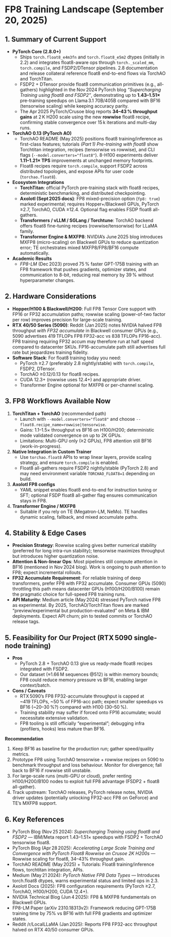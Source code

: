 # FP8 Training Landscape (September 20, 2025)

## 1. Summary of Current Support
- **PyTorch Core (2.8.0+)**
  - Ships `torch.float8_e4m3fn` and `torch.float8_e5m2` dtypes (initially in 2.2) and integrates float8-aware ops through `torch._scaled_mm`, `torch.compile`, and FSDP2/DTensor pipelines. 2.8 documentation and release collateral reference float8 end-to-end flows via TorchAO and TorchTitan.
  - FSDP2 + DTensor provide float8 communication primitives (e.g., all-gathers) highlighted in the Nov 2024 PyTorch blog *“Supercharging Training using float8 and FSDP2”*, demonstrating up to **1.43–1.51×** pre-training speedups on Llama 3.1 70B/405B compared with BF16 (tensorwise scaling) while keeping accuracy parity.
  - The Apr 2025 PyTorch/Crusoe blog reports **34–43 % throughput gains** at 2 K H200 scale using the new **rowwise** float8 recipe, confirming stable convergence over 15 k iterations and multi-day runs.
- **TorchAO 0.13 (PyTorch AO)**
  - TorchAO README (May 2025) positions float8 training/inference as first-class features; tutorials *(Part 1) Pre-training with float8* show Torchtitan integration, recipes (tensorwise vs rowwise), and CLI flags (`--model.converters="float8"`). 8-H100 experiments deliver **1.11–1.21× TPS** improvements at unchanged memory footprints.
  - Float8 recipes require `torch.compile`, support FSDP2 across distributed topologies, and expose APIs for user code (`torchao.float8`).
- **Ecosystem Integrations**
  - **TorchTitan**: official PyTorch pre-training stack with float8 recipes, deterministic benchmarking, and distributed checkpointing.
  - **Axolotl (Sept 2025 docs)**: FP8 mixed-precision option (`fp8: true`) marked experimental; requires Hopper+/Blackwell GPUs, PyTorch ≥2.7, TorchAO, CUDA ≥12.4. Optional flag enables FSDP float8 all-gathers.
  - **Transformers / vLLM / SGLang / Torchtune**: TorchAO backend offers float8 fine-tuning recipes (rowwise/tensorwise) for LLaMA family.
  - **Transformer Engine & MXFP8**: NVIDIA’s June 2025 blog introduces MXFP8 (micro-scaling) on Blackwell GPUs to reduce quantization error; TE orchestrates mixed MXFP8/FP8/BF16 compute automatically.
- **Academic Results**
  - *FP8-LM* (Dec 2023) proved 75 % faster GPT-175B training with an FP8 framework that pushes gradients, optimizer states, and communication to 8-bit, reducing real memory by 39 % without hyperparameter changes.

## 2. Hardware Considerations
- **Hopper/H100 & Blackwell/H200**: Full FP8 Tensor Core support with FP16 or FP32 accumulation paths; rowwise scaling (power-of-two factor per row) improves precision for large-scale training.
- **RTX 40/50 Series (5090)**: Reddit (Jan 2025) notes NVIDIA halved FP8 throughput *with FP32 accumulate* in Blackwell consumer GPUs (e.g., 5090 advertises 419 TFLOPs FP8 FP32-acc vs 838 TFLOPs FP16-acc). FP8 training requiring FP32 accum may therefore run at half speed compared to datacenter SKUs. FP16-accumulate path still advertises full rate but jeopardizes training fidelity.
- **Software Stack**: For float8 training today you need:
  - PyTorch ≥2.7 (preferably 2.8 nightly/stable) with `torch.compile`, FSDP2, DTensor.
  - TorchAO ≥0.12/0.13 for float8 recipes.
  - CUDA 12.3+ (rowwise uses 12.4+) and appropriate driver.
  - Transformer Engine optional for MXFP8 or per-channel scaling.

## 3. FP8 Workflows Available Now
1. **TorchTitan + TorchAO** (recommended path)
   - Launch with `--model.converters="float8"` and choose `--float8.recipe_name=rowwise|tensorwise`.
   - Gains: 1.1–1.5× throughput vs BF16 on H100/H200; deterministic mode validated convergence on up to 2K GPUs.
   - Limitations: Multi-GPU only (≥2 GPUs), FP8 attention still BF16 (work-in-progress).
2. **Native Integration in Custom Trainer**
   - Use `torchao.float8` APIs to wrap linear layers, provide scaling strategy, and ensure `torch.compile` is enabled.
   - Float8 all-gathers require FSDP2 nightly/stable (PyTorch 2.8) and may need environment variable `TORCHAO_FLOAT8=1` depending on build.
3. **Axolotl FP8 configs**
   - YAML snippet enables float8 end-to-end for instruction tuning or SFT; optional FSDP float8 all-gather flag ensures communication stays in FP8.
4. **Transformer Engine / MXFP8**
   - Suitable if you rely on TE (Megatron-LM, NeMo). TE handles dynamic scaling, fallback, and mixed accumulate paths.

## 4. Stability & Edge Cases
- **Precision Strategy**: Rowwise scaling gives better numerical stability (preferred for long intra-run stability); tensorwise maximizes throughput but introduces higher quantization noise.
- **Attention & Non-linear Ops**: Most pipelines still compute attention in BF16 (mentioned in Nov 2024 blog). Work is ongoing to push attention to FP8; expect incremental rollouts.
- **FP32 Accumulate Requirement**: For reliable training of deep transformers, prefer FP8 with FP32 accumulate. Consumer GPUs (5090) throttling this path means datacenter GPUs (H100/H200/B100) remain the pragmatic choice for full-speed FP8 training runs.
- **API Maturity**: Medium article (May 2024) stressed PyTorch native FP8 as experimental. By 2025, TorchAO/TorchTitan flows are marked “preview/experimental but production-evaluated” on Meta & IBM deployments. Expect API churn; pin to tested commits or TorchAO release tags.

## 5. Feasibility for Our Project (RTX 5090 single-node training)
- **Pros**
  - PyTorch 2.8 + TorchAO 0.13 give us ready-made float8 recipes integrated with FSDP2.
  - Our dataset (≈1.66 M sequences @512) is within memory bounds; FP8 could reduce memory pressure vs BF16, enabling larger context/batch.
- **Cons / Caveats**
  - RTX 5090’s FP8 FP32-accumulate throughput is capped at ~419 TFLOPs, ~50 % of FP16-acc path; expect smaller speedups vs BF16 (~20–30 %?) compared with H100 (30–50 %).
  - Training stability may suffer if forced onto FP16 accumulate; would necessitate extensive validation.
  - FP8 tooling is still officially “experimental”; debugging infra (profilers, hooks) less mature than BF16.

**Recommendation**
1. Keep BF16 as baseline for the production run; gather speed/quality metrics.
2. Prototype FP8 using TorchAO tensorwise + rowwise recipes on 5090 to benchmark throughput and loss behaviour. Monitor for divergence; fall back to BF16 if rowwise still unstable.
3. For large-scale runs (multi-GPU or cloud), prefer renting H100/H200/B100 nodes to exploit full FP8 advantage (FSDP2 + float8 all-gather).
4. Track upstream: TorchAO releases, PyTorch release notes, NVIDIA driver updates (potentially unlocking FP32-acc FP8 on GeForce) and TE’s MXFP8 support.

## 6. Key References
- PyTorch Blog (Nov 25 2024): *Supercharging Training using float8 and FSDP2* — IBM/Meta report 1.43–1.51× speedups with FSDP2 + TorchAO tensorwise float8.
- PyTorch Blog (Apr 28 2025): *Accelerating Large Scale Training and Convergence with PyTorch Float8 Rowwise on Crusoe 2K H200s* — Rowwise scaling for float8, 34–43% throughput gain.
- TorchAO README (May 2025) + Tutorials: Float8 training/inference flows, torchtitan integration, APIs.
- Medium (May 21 2024): *PyTorch Native FP8 Data Types* — Introduces torch.float8 dtypes, warns experimental status and limited ops in 2.3.
- Axolotl Docs (2025): FP8 configuration requirements (PyTorch ≥2.7, TorchAO, H100/H200, CUDA 12.4+).
- NVIDIA Technical Blog (Jun 4 2025): FP8 & MXFP8 fundamentals on Blackwell GPUs.
- FP8-LM Paper (arXiv 2310.18313v2): Framework reducing GPT-175B training time by 75% vs BF16 with full FP8 gradients and optimizer states.
- Reddit /r/LocalLLaMA (Jan 2025): Reports FP8 FP32-acc throughput halved on RTX 40/50 consumer GPUs.
